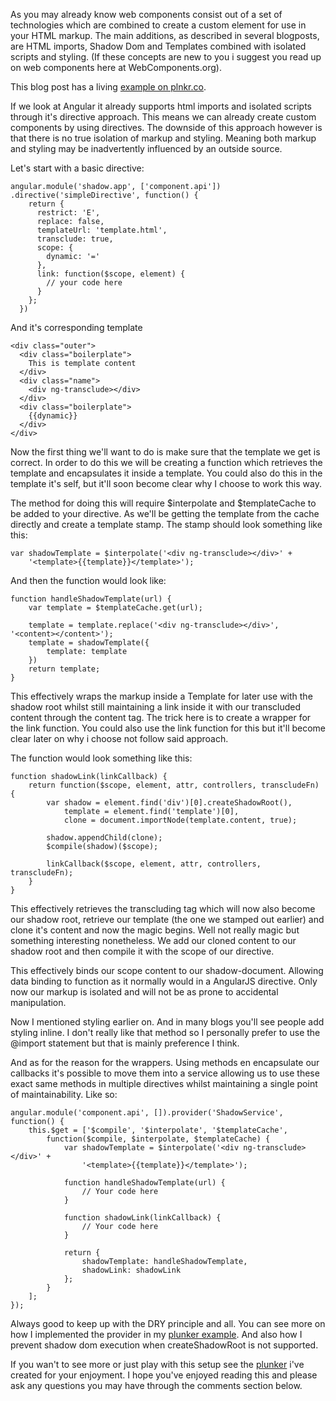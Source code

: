 As you may already know web components consist out of a set of technologies which are combined to create a custom element for use in your HTML markup. The main additions, as described in several blogposts, are HTML imports, Shadow Dom and Templates combined with isolated scripts and styling. (If these concepts are new to you i suggest you read up on web components here at WebComponents.org).

This blog post has a living [example on plnkr.co](http://plnkr.co/edit/PidifMB7t7NQ3Pjy5kIT?p=preview).

If we look at Angular it already supports html imports and isolated scripts through it's directive approach. This means we can already create custom components by using directives. The downside of this approach however is that there is no true isolation of markup and styling. Meaning both markup and styling may be inadvertently influenced by an outside source.

Let's start with a basic directive:

    angular.module('shadow.app', ['component.api'])
    .directive('simpleDirective', function() {
        return {
          restrict: 'E',
          replace: false,
          templateUrl: 'template.html',
          transclude: true,
          scope: {
            dynamic: '='
          },
          link: function($scope, element) {
            // your code here
          }
        };
      })

And it's corresponding template

    <div class="outer">
      <div class="boilerplate">
        This is template content
      </div>
      <div class="name">
        <div ng-transclude></div>
      </div>
      <div class="boilerplate">
        {{dynamic}}
      </div>
    </div>

Now the first thing we'll want to do is make sure that the template we get is correct. In order to do this we will be creating a function which retrieves the template and encapsulates it inside a template. You could also do this in the template it's self, but it'll soon become clear why I choose to work this way.

The method for doing this will require $interpolate and $templateCache to be added to your directive. As we'll be getting the template from the cache directly and create a template stamp. The stamp should look something like this:

    var shadowTemplate = $interpolate('<div ng-transclude></div>' +
        '<template>{{template}}</template>');

And then the function would look like:

    function handleShadowTemplate(url) {
        var template = $templateCache.get(url);

        template = template.replace('<div ng-transclude></div>', '<content></content>');
        template = shadowTemplate({
            template: template
        })
        return template;
    }

This effectively wraps the markup inside a Template for later use with the shadow root whilst still maintaining a link inside it with our transcluded content through the content tag. The trick here is to create a wrapper for the link function. You could also use the link function for this but it'll become clear later on why i choose not follow said approach.

The function would look something like this:

    function shadowLink(linkCallback) {
        return function($scope, element, attr, controllers, transcludeFn) {
            var shadow = element.find('div')[0].createShadowRoot(),
                template = element.find('template')[0],
                clone = document.importNode(template.content, true);

            shadow.appendChild(clone);
            $compile(shadow)($scope);

            linkCallback($scope, element, attr, controllers, transcludeFn);
        }
    }
This effectively retrieves the transcluding tag which will now also become our shadow root, retrieve our template (the one we stamped out earlier) and clone it's content and now the magic begins. Well not really magic but something interesting nonetheless. We add our cloned content to our shadow root and then compile it with the scope of our directive.

This effectively binds our scope content to our shadow-document. Allowing data binding to function as it normally would in a AngularJS directive. Only now our markup is isolated and will not be as prone to accidental manipulation.

Now I mentioned styling earlier on. And in many blogs you'll see people add styling inline. I don't really like that method so I personally prefer to use the @import statement but that is mainly preference I think.

And as for the reason for the wrappers. Using methods en encapsulate our callbacks it's possible to move them into a service allowing us to use these exact same methods in multiple directives whilst maintaining a single point of maintainability. Like so:

    angular.module('component.api', []).provider('ShadowService', function() {
        this.$get = ['$compile', '$interpolate', '$templateCache',
            function($compile, $interpolate, $templateCache) {
                var shadowTemplate = $interpolate('<div ng-transclude></div>' +
                    '<template>{{template}}</template>');

                function handleShadowTemplate(url) {
                    // Your code here
                }

                function shadowLink(linkCallback) {
                    // Your code here
                }

                return {
                    shadowTemplate: handleShadowTemplate,
                    shadowLink: shadowLink
                };
            }
        ];
    });
Always good to keep up with the DRY principle and all. You can see more on how I implemented the provider in my [plunker example](http://plnkr.co/edit/PidifMB7t7NQ3Pjy5kIT?p=preview). And also how I prevent shadow dom execution when createShadowRoot is not supported.

If you wan't to see more or just play with this setup see the [plunker](http://plnkr.co/edit/PidifMB7t7NQ3Pjy5kIT?p=preview) i've created for your enjoyment. I hope you've enjoyed reading this and please ask any questions you may have through the comments section below.